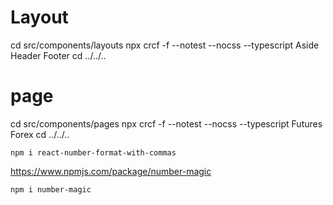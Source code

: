 # Layout

cd src/components/layouts
npx crcf -f --notest --nocss --typescript Aside Header Footer
cd ../../..

# page

cd src/components/pages
npx crcf -f --notest --nocss --typescript Futures Forex
cd ../../..

```
npm i react-number-format-with-commas
```

https://www.npmjs.com/package/number-magic

```
npm i number-magic
```
